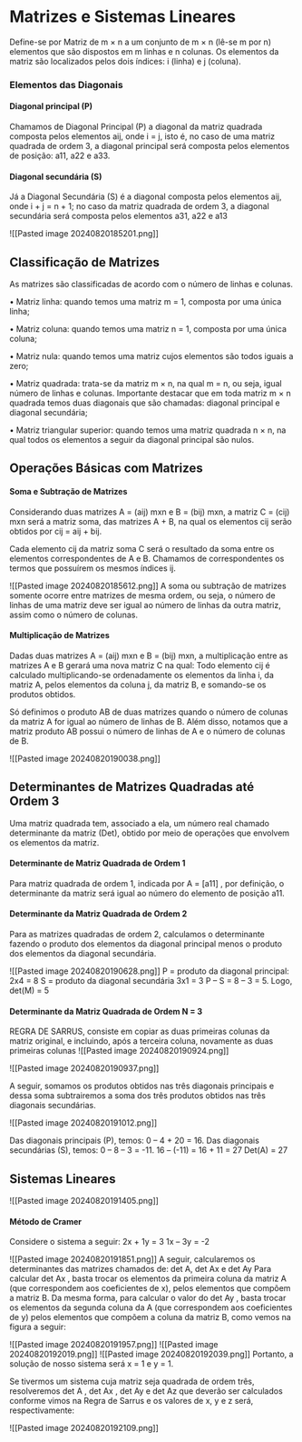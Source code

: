 
# Matrizes e Sistemas Lineares

Define-se por Matriz de m × n a um conjunto de m × n (lê-se m por n) elementos que são dispostos em m linhas e n colunas. Os elementos da matriz são localizados pelos dois índices: i (linha) e j (coluna).

### Elementos das Diagonais

#### Diagonal principal (P)
Chamamos de Diagonal Principal (P) a diagonal da matriz quadrada composta pelos elementos aij, onde i = j, isto é, no caso de uma matriz quadrada de ordem 3, a diagonal principal será composta pelos elementos de posição: a11, a22 e a33.

#### Diagonal secundária (S)
Já a Diagonal Secundária (S) é a diagonal composta pelos elementos aij, onde i + j = n + 1; no caso da matriz quadrada de ordem 3, a diagonal secundária será composta pelos elementos a31, a22 e a13

![[Pasted image 20240820185201.png]]

## Classificação de Matrizes

As matrizes são classificadas de acordo com o número de linhas e colunas. 

• Matriz linha: quando temos uma matriz m = 1, composta por uma única linha; 

• Matriz coluna: quando temos uma matriz n = 1, composta por uma única coluna; 

• Matriz nula: quando temos uma matriz cujos elementos são todos iguais a zero; 

• Matriz quadrada: trata-se da matriz m × n, na qual m = n, ou seja, igual número de linhas e colunas. Importante destacar que em toda matriz m × n quadrada temos duas diagonais que são chamadas: diagonal principal e diagonal secundária; 

• Matriz triangular superior: quando temos uma matriz quadrada n × n, na qual todos os elementos a seguir da diagonal principal são nulos.

## Operações Básicas com Matrizes

#### Soma e Subtração de Matrizes

Considerando duas matrizes A = (aij) mxn e B = (bij) mxn, a matriz C = (cij) mxn será a matriz soma, das matrizes A + B, na qual os elementos cij serão obtidos por cij = aij + bij.

Cada elemento cij da matriz soma C será o resultado da soma entre os elementos correspondentes de A e B. Chamamos de correspondentes os termos que possuírem os mesmos índices ij.

![[Pasted image 20240820185612.png]]
A soma ou subtração de matrizes somente ocorre entre matrizes de mesma ordem, ou seja, o número de linhas de uma matriz deve ser igual ao número de linhas da outra matriz, assim como o número de colunas.

#### Multiplicação de Matrizes

Dadas duas matrizes A = (aij) mxn e B = (bij) mxn, a multiplicação entre as matrizes A e B gerará uma nova matriz C na qual: Todo elemento cij é calculado multiplicando-se ordenadamente os elementos da linha i, da matriz A, pelos elementos da coluna j, da matriz B, e somando-se os produtos obtidos.

Só definimos o produto AB de duas matrizes quando o número de colunas da matriz A for igual ao número de linhas de B. Além disso, notamos que a matriz produto AB possui o número de linhas de A e o número de colunas de B.

![[Pasted image 20240820190038.png]]


## Determinantes de Matrizes Quadradas até Ordem 3

Uma matriz quadrada tem, associado a ela, um número real chamado determinante da matriz (Det), obtido por meio de operações que envolvem os elementos da matriz.

#### Determinante de Matriz Quadrada de Ordem 1

Para matriz quadrada de ordem 1, indicada por A = [a11] , por definição, o determinante da matriz será igual ao número do elemento de posição a11.

#### Determinante da Matriz Quadrada de Ordem 2

Para as matrizes quadradas de ordem 2, calculamos o determinante fazendo o produto dos elementos da diagonal principal menos o produto dos elementos da diagonal secundária.

![[Pasted image 20240820190628.png]]
P = produto da diagonal principal: 2x4 = 8 
S = produto da diagonal secundária 3x1 = 3 
P – S = 8 – 3 = 5. Logo, det(M) = 5

#### Determinante da Matriz Quadrada de Ordem N = 3

REGRA DE SARRUS, consiste em copiar as duas primeiras colunas da matriz original, e incluindo, após a terceira coluna, novamente as duas primeiras colunas
![[Pasted image 20240820190924.png]]

![[Pasted image 20240820190937.png]]

A seguir, somamos os produtos obtidos nas três diagonais principais e dessa soma subtrairemos a soma dos três produtos obtidos nas três diagonais secundárias.

![[Pasted image 20240820191012.png]]

Das diagonais principais (P), temos: 0 – 4 + 20 = 16. 
Das diagonais secundárias (S), temos: 0 – 8 – 3 = -11.
16 – (-11) = 16 + 11 = 27 
Det(A) = 27

## Sistemas Lineares

![[Pasted image 20240820191405.png]]

#### Método de Cramer
Considere o sistema a seguir: 
2x + 1y = 3 
1x – 3y = -2

![[Pasted image 20240820191851.png]]
A seguir, calcularemos os determinantes das matrizes chamados de: det A, det Ax e det Ay
Para calcular det Ax , basta trocar os elementos da primeira coluna da matriz A (que correspondem aos coeficientes de x), pelos elementos que compõem a matriz B. 
Da mesma forma, para calcular o valor do det Ay , basta trocar os elementos da segunda coluna da A (que correspondem aos coeficientes de y) pelos elementos que compõem a coluna da matriz B, como vemos na figura a seguir:

![[Pasted image 20240820191957.png]]
![[Pasted image 20240820192019.png]]
![[Pasted image 20240820192039.png]]
Portanto, a solução de nosso sistema será x = 1 e y = 1.

Se tivermos um sistema cuja matriz seja quadrada de ordem três, resolveremos det A , det Ax , det Ay e det Az que deverão ser calculados conforme vimos na Regra de Sarrus e os valores de x, y e z será, respectivamente:

![[Pasted image 20240820192109.png]]
